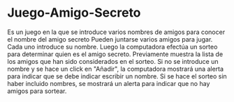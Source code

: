 # Juego-Amigo-Secreto
Es un juego en la que se introduce varios nombres de amigos para conocer el nombre del amigo secreto
Pueden juntarse varios amigos para jugar. Cada uno introduce su nombre. Luego la computadora efectúa un sorteo para determinar quien es el amigo secreto. Previamente muestra la lista de los amigos que han sido considerados en el sorteo.
Si no se introduce un nombre y se hace un click en "Añadir", la computadora mostrará una alerta para indicar que se debe indicar escribir un nombre.
Si se hace el sorteo sin haber incluido nombres, se mostrará un alerta para indicar que no hay amigos para sortear.
